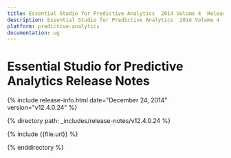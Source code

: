 ```yaml
---
title: Essential Studio for Predictive Analytics  2014 Volume 4  Release Notes  
description: Essential Studio for Predictive Analytics  2014 Volume 4  Release Notes  
platform: predictive-analytics
documentation: ug
---
```


# Essential Studio for Predictive Analytics  Release Notes  

{% include release-info.html date="December 24, 2014"  version="v12.4.0.24" %} 


{% directory path: _includes/release-notes/v12.4.0.24 %}

{% include {{file.url}} %}

{% enddirectory %}